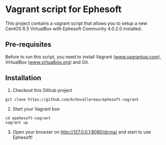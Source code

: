 # Vagrant script for Ephesoft

This project contains a vagrant script that allows you to setup a new CentOS 6.5 VirtualBox with Ephesoft Community 4.0.2.0 installed.

## Pre-requisites

Before to run this script, you need to install Vagrant (www.vagrantup.com), VirtualBox (www.virtualbox.org) and Git.

## Installation

1. Checkout this Github project

```
git clone https://github.com/bchevallereau/ephesoft-vagrant
```

2. Start your Vagrant box

```
cd epehesoft-vagrant
vagrant up
```

3. Open your browser on http://127.0.0.1:8080/dcma/ and start to use Ephesoft!


